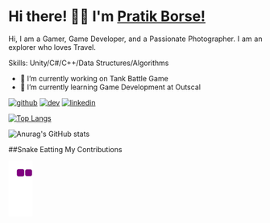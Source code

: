 
# Hi there! 👋🏻 I'm <a href="https://www.linkedin.com/in/PratikKailasBorse/" target="_blank"> Pratik Borse! </a>

<div align="justify">
  
Hi, I am a Gamer, Game Developer, and a Passionate Photographer. I am an explorer who loves Travel. 

Skills: Unity/C#/C++/Data Structures/Algorithms

- 🔭 I’m currently working on Tank Battle Game 
- 🌱 I’m currently learning Game Development at Outscal 


[<img src='https://cdn.jsdelivr.net/npm/simple-icons@3.0.1/icons/github.svg' alt='github' height='40'>](https://github.com/Zepar99)  [<img src='https://cdn.jsdelivr.net/npm/simple-icons@3.0.1/icons/dev-dot-to.svg' alt='dev' height='40'>](https://dev.to/Zepar99)  [<img src='https://cdn.jsdelivr.net/npm/simple-icons@3.0.1/icons/linkedin.svg' alt='linkedin' height='40'>](https://www.linkedin.com/in/PratikKailasBorse/)  

[![Top Langs](https://github-readme-stats.vercel.app/api/top-langs/?username=Zepar99)](https://github.com/anuraghazra/github-readme-stats)

![Anurag's GitHub stats](https://github-readme-stats.vercel.app/api?username=Zepar99&theme=github_dark)
  
  ##Snake Eatting My Contributions
  
 ![snake gif](https://github.com/Zepar99/Zepar99/blob/output/github-contribution-grid-snake.gif)
